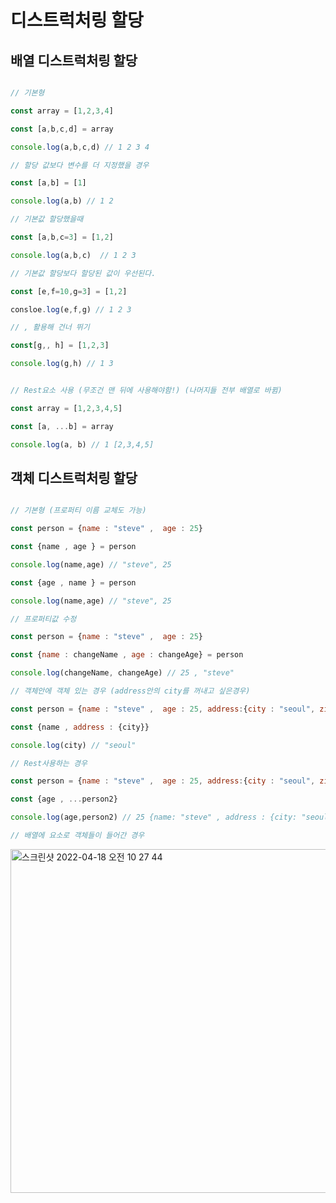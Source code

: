 # 디스트럭처링 할당 

## 배열 디스트럭처링 할당

```javascript

// 기본형

const array = [1,2,3,4]

const [a,b,c,d] = array

console.log(a,b,c,d) // 1 2 3 4

// 할당 값보다 변수를 더 지정했을 경우

const [a,b] = [1]

console.log(a,b) // 1 2

// 기본값 할당했을때

const [a,b,c=3] = [1,2]

console.log(a,b,c)  // 1 2 3

// 기본값 할당보다 할당된 값이 우선된다. 

const [e,f=10,g=3] = [1,2]

consloe.log(e,f,g) // 1 2 3

// , 활용해 건너 뛰기

const[g,, h] = [1,2,3]

console.log(g,h) // 1 3 


// Rest요소 사용 (무조건 맨 뒤에 사용해야함!) (나머지들 전부 배열로 바뀜)

const array = [1,2,3,4,5]

const [a, ...b] = array

console.log(a, b) // 1 [2,3,4,5]
```

## 객체 디스트럭처링 할당 

```javascript 

// 기본형 (프로퍼티 이름 교체도 가능)

const person = {name : "steve" ,  age : 25} 

const {name , age } = person 

console.log(name,age) // "steve", 25

const {age , name } = person

console.log(name,age) // "steve", 25

// 프로퍼티값 수정

const person = {name : "steve" ,  age : 25} 

const {name : changeName , age : changeAge} = person

console.log(changeName, changeAge) // 25 , "steve"

// 객체안에 객체 있는 경우 (address안의 city를 꺼내고 싶은경우)

const person = {name : "steve" ,  age : 25, address:{city : "seoul", zip: 2343}}

const {name , address : {city}}

console.log(city) // "seoul"

// Rest사용하는 경우

const person = {name : "steve" ,  age : 25, address:{city : "seoul", zip: 2343}}

const {age , ...person2}

console.log(age,person2) // 25 {name: "steve" , address : {city: "seoul", zip : 2343}}

// 배열에 요소로 객체들이 들어간 경우

```
<img width="550" alt="스크린샷 2022-04-18 오전 10 27 44" src="https://user-images.githubusercontent.com/95524491/163740903-edd06440-19fa-4a6e-8256-21dbbaf6ec43.png">

